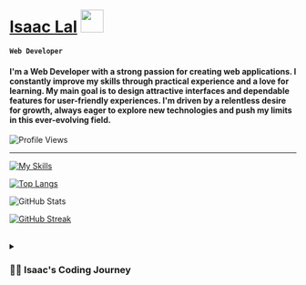 # [Isaac Lal](https://isaaclal.com/) <img src="https://media.giphy.com/media/hvRJCLFzcasrR4ia7z/giphy.gif" width="40px" />

**`Web Developer`**

#### I'm a Web Developer with a strong passion for creating web applications. I constantly improve my skills through practical experience and a love for learning. My main goal is to design attractive interfaces and dependable features for user-friendly experiences. I'm driven by a relentless desire for growth, always eager to explore new technologies and push my limits in this ever-evolving field.

![Profile Views](https://komarev.com/ghpvc/?username=isaac-lal)

---

[![My Skills](https://skillicons.dev/icons?i=html,css,javascript,typescript,react,vite,mongodb,postgresql,nodejs,express,nextjs,tailwindcss,aws,git,vscode,vercel)](https://skillicons.dev)

<!-- STATS -->

[![Top Langs](https://github-readme-stats.vercel.app/api/top-langs/?username=isaac-lal&hide=makefile,scss,c%2b%2b,python&theme=transparent&hide_border=true)](https://github.com/isaac-lal/github-readme-stats)

![GitHub Stats](https://github-readme-stats.vercel.app/api?username=isaac-lal&include_all_commits=true&show_icons=true&show=reviews,discussions_started,discussions_answered,prs_merged&hide=issues,contribs&theme=transparent&hide_border=true&rank_icon=github)

[![GitHub Streak](https://github-readme-streak-stats.herokuapp.com?user=isaac-lal&theme=transparent&hide_border=true)](https://git.io/streak-stats)

<br>

<details>
    <summary> <h3>👨‍💻 Isaac's Coding Journey</h3>  </summary>

I've been using websites since I was young, relying on them for entertainment and information every day. The web has changed my personal life and improved it in so many ways. Due to that, it got me curious about the steps needed to build websites. Details like design, features, and ease of use made me really want to learn how to make websites myself. I was then motivated to look into the process of making web applications that other people can use.

My journey began by following tutorials on YouTube to create simple websites using basic HTML and CSS. Later, I added JavaScript for dynamic functionality. I made numerous small projects with these vanilla technologies before advancing into my journey. After mastering the basics, I dove into React using the Vite build tool, which I spent a lot of time to get good on. This was just the beginning of my journey. Since then, I have learned a ton of new technology to keep my knowledge up to date and be as efficient as possible.

Going from knowing nothing about the web to having a solid concept of what it involves makes me want to learn even more. Adopting a growth mindset toward development has enabled me to understand key concepts and turn them into complete applications. With these acquired skills, I'm able to create functional software that works well and looks impressive. I'm very excited to keep learning more each day, to increase my knowledge and provide the best experience to my users.

